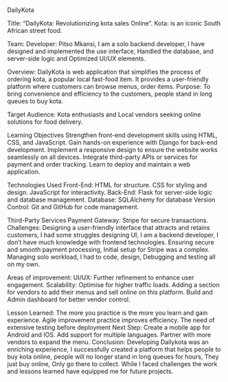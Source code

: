 DailyKota

Title: “DailyKota: Revolutionizing kota sales Online”.
Kota:  is an iconic South African street food. 

Team:
Developer: Pitso Mkansi,
 I am a solo backend developer, I have designed and implemented the use interface,
Handled the database, and server-side logic and
Optimized UI/UX elements.

Overview:
DailyKota is web application that simplifies the process of ordering kota, a popular local fast-food item. It provides a user-friendly platform where customers can browse menus, order items.
Purpose: To bring convenience and efficiency to the customers, people stand in long queues to buy kota.

Target Audience:
Kota enthusiasts and
Local vendors seeking online solutions for food delivery.

Learning Objectives
Strengthen front-end development skills using HTML, CSS, and JavaScript.
Gain hands-on experience with Django for back-end development.
Implement a responsive design to ensure the website works seamlessly on all devices.
Integrate third-party APIs or services for payment and order tracking.
Learn to deploy and maintain a web application.

Technologies Used
Front-End:
HTML for structure.
CSS for styling and design.
JavaScript for interactivity.
Back-End:
Flask for server-side logic and database management.
Database:
SQLAlchemy for database
Version Control:
Git and GitHub for code management.



Third-Party Services
Payment Gateway:
Stripe for secure transactions.
Challenges:
Designing a user-friendly interface that attracts and retains customers, I had some struggles designing UI, I am a backend developer, I don’t have much knowledge with frontend technologies.
Ensuring secure and smooth payment processing, Initial setup for Stripe was a complex.
Managing solo workload, I had to code, design, Debugging and testing all on my own.

Areas of improvement:
UI/UX: Further refinement to enhance user engagement.
Scalability: Optimise for higher traffic loads.
Adding a section for vendors to add their menus and sell online on this platform.
Build and Admin dashboard for better vendor control.

Lesson Learned:
The more you practice is the more you learn and gain experience.
Agile improvement practice improves efficiency.
The need of extensive testing before deployment
Next Step:
Create a mobile app for Android and IOS.
Add support for multiple languages.
Partner with more vendors to expand the menu.
Conclusion:
Developing Dailykota was an enriching experience, I successfully created a platform that helps people to buy kota online, people will no longer stand in long queues for hours, They just buy online, Only go there to collect. While I faced challenges the work and lessons learned have equipped me for future projects.
